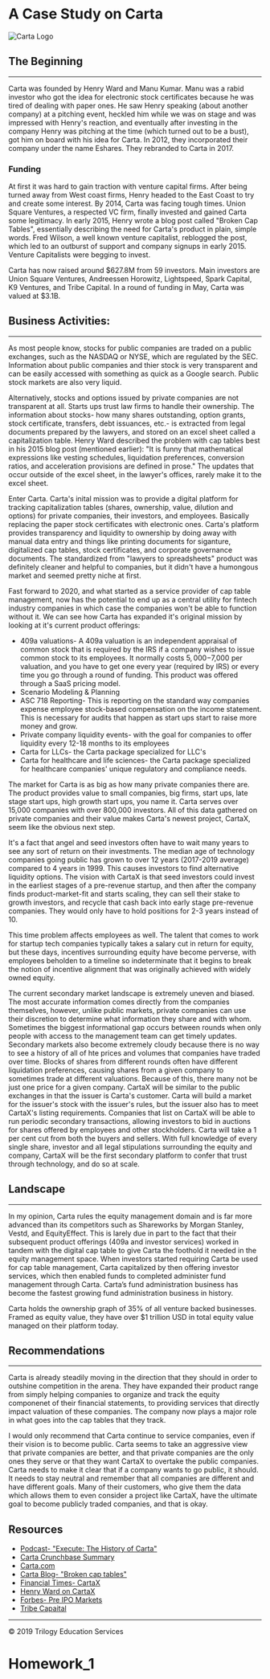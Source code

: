 
# A Case Study on Carta

![Carta Logo](https://s3-recruiting.cdn.greenhouse.io/external_greenhouse_job_boards/logos/400/110/100/original/Carta_(1).png?1579204917)

## The Beginning
---
Carta was founded by Henry Ward and Manu Kumar. Manu was a rabid investor who got the idea for electronic stock certificates because he was tired of dealing with paper ones. He saw Henry speaking (about another company) at a pitching event, heckled him while we was on stage and was impressed with  Henry's reaction, and eventually after investing in the company Henry was pitching at the time (which turned out to be a bust), got him on board with his idea for Carta. In 2012, they incorporated their company under the name Eshares. They rebranded to Carta in 2017. 

### Funding

At first it was hard to gain traction with venture capital firms. After being turned away from West coast firms, Henry headed to the East Coast to try and create some interest. By 2014, Carta was facing tough times. Union Square Ventures, a respected VC firm, finally invested and gained Carta some legitimacy. In early 2015,  Henry wrote a blog post called "Broken Cap Tables", essentially describing the need for Carta's product in plain, simple words. Fred Wilson, a well known venture capitalist, reblogged the post, which led to an outburst of support and company signups in early 2015. Venture Capitalists were begging to invest. 

Carta has now raised around $627.8M from 59 investors. Main investors are Union Square Ventures, Andreessen Horowitz, Lightspeed, Spark Capital, K9 Ventures, and Tribe Capital. In a round of funding in May, Carta was valued at $3.1B. 

## Business Activities:
---
As most people know, stocks for public companies are traded on a public exchanges, such as the NASDAQ or NYSE, which are regulated by the SEC. Information about public companies and thier stock is very transparent and can be easily accessed with something as quick as a Google search. Public stock markets are also very liquid. 

Alternatively, stocks and options issued by private companies are not transparent at all. Starts ups trust law firms to handle their ownership. The information about stocks- how many shares outstanding, option grants, stock certificate, transfers, debt issuances, etc.- is extracted from legal documents prepared by the lawyers, and stored on an excel sheet called a capitalization table. Henry Ward described the problem with cap tables best in his 2015 blog post (mentioned earlier): "It is funny that mathematical expressions like vesting schedules, liquidation preferences, conversion ratios, and acceleration provisions are defined in prose." The updates that occur outside of the excel sheet, in the lawyer's offices, rarely make it to the excel sheet. 


Enter Carta. Carta's inital mission was to provide a digital platform for tracking capitalization tables (shares, ownership, value, dilution and options) for private companies, their investors, and employees. Basically replacing the paper stock certificates with electronic ones. Carta's platform provides transparency and liquidity to ownership by doing away with manual data entry and things like printing documents for siganture, digitalized cap tables, stock certificates, and corporate governance documents. The standardized from "lawyers to spreadsheets" product was definitely cleaner and helpful to companies, but it didn't have a humongous market and seemed pretty niche at first. 


Fast forward to 2020, and what started as a service provider of cap table management, now has the potential to end up as a central utility for fintech industry companies in which case the companies won't be able to function without it.  We can see how Carta has expanded it's original mission by looking at it's current product offerings:

* 409a valuations- A 409a valuation is an independent appraisal of common stock that is required by the IRS if a company wishes to issue common stock to its employees. It normally costs $5,000-$7,000 per valuation, and you have to get one every year (required by IRS) or every time you go through a round of funding. This product was offered through a SaaS pricing model.
* Scenario Modeling & Planning
* ASC 718 Reporting- This is reporting on the standard way companies expense employee stock-based compensation on the income statement. This is necessary for audits that happen as start ups start to raise more money and grow. 
* Private company liquidity events- with the goal for companies to offer liquidity every 12-18 months to its employees
* Carta for LLCs- the Carta package specialized for LLC's
* Carta for healthcare and life sciences- the Carta package specialized for healthcare companies' unique regulatory and compliance needs. 

The market for Carta is as big as how many private companies there are. The product provides value to small companies, big firms, start ups, late stage start ups, high growth start ups, you name it. Carta serves over 15,000 companies with over 800,000 investors. All of this data gathered on private companies and their value makes Carta's newest project, CartaX, seem like the obvious next step. 

It's a fact that angel and seed investors often have to wait many years to see any sort of return on their investments. The median age of technology companies going public has grown to over 12 years (2017-2019 average) compared to 4 years in 1999. This causes investors to find alternative liquidity options. The vision with CartaX is that seed investors could invest in the earliest stages of a pre-revenue startup, and then after the company finds product-market-fit and starts scaling, they can sell their stake to growth investors, and recycle that cash back into early stage pre-revenue companies. They would only have to hold positions for 2-3 years instead of 10. 

This time problem affects employees as well. The talent that comes to work for startup tech companies typically takes a salary cut in return for equity, but these days, incentives surrounding equity have become perverse, with employees beholden to a timeline so indeterminate that it begins to break the notion of incentive alignment that was originally achieved with widely owned equity.

The current secondary market landscape is extremely uneven and biased. The most accurate information comes directly from the companies themselves, however, unlike public markets, private companies can use their discretion to determine what information they share and with whom. Sometimes the biggest informational gap occurs between rounds when only people with access to the management team can get timely updates. Secondary markets also become extremely cloudy because there is no way to see a history of all of hte prices and volumes that companies have traded over time. Blocks of shares from different rounds often have different liquidation preferences, causing shares from a given company to sometimes trade at different valuations. Because of this, there many not be just one price for a given company. CartaX will be similar to the public exchanges in that the issuer is Carta's customer. Carta will build a market for the issuer's stock with the issuer's rules, but the issuer also has to meet CartaX's listing requirements. Companies that list on CartaX will be able to run periodic secondary transactions, allowing investors to bid in auctions for shares offered by employees and other stockholders. Carta will take a 1 per cent cut from both the buyers and sellers. With full knowledge of every single share, investor and all legal stipulations surrounding the equity and company, CartaX will be the first secondary platform to confer that trust through technology, and do so at scale.


## Landscape
---
In my opinion, Carta rules the equity management domain and is far more advanced than its competitors such as Shareworks by Morgan Stanley, Vestd, and EquityEffect. This is larely due in part to the fact that their subsequent product offerings (409a and investor services) worked in tandem with the digital cap table to give Carta the foothold it needed in the equity management space. When investors started requiring Carta be used for cap table management, Carta capitalized by then offering investor services, which then enabled funds to completed administer fund management through Carta. Carta’s fund administration business has become the fastest growing fund administration business in history.

Carta holds the ownership graph of 35% of all venture backed businesses. Framed as equity value, they have over $1 trillion USD in total equity value managed on their platform today.


## Recommendations
---

Carta is already steadily moving in the direction that they should in order to outshine competition in the arena. They have expanded their product range from simply helping companies to organize and track the equity componenet of their financial statements, to providing services that directly impact valuation of these companies. The company now plays a major role in what goes into the cap tables that they track. 

I would only recommend that Carta continue to service companies, even if their vision is to become public. Carta seems to take an aggressive view that private companies are better, and that private companies are the only ones they serve or that they want CartaX to overtake the public companies. Carta needs to make it clear that if a company wants to go public, it should. It needs to stay neutral and remember that all companies are different and have different goals. Many of their customers, who give them the data which allows them to even consider a project like CartaX, have the ultimate goal to become publicly traded companies, and that is okay. 



## Resources
* [Podcast- "Execute: The History of Carta"](https://open.spotify.com/show/4jvFd9TGjow8cixlWxnGRf)
* [Carta Crunchbase Summary](https://www.crunchbase.com/organization/eshares)
* [Carta.com](https://carta.com/about/)
* [Carta Blog- "Broken cap tables"](https://carta.com/blog/broken-cap-tables/)
* [Financial Times- CartaX](https://www.ft.com/content/3b84a688-f745-4727-bed6-74baad3c9807)
* [Henry Ward on CartaX](https://henrysward.medium.com/liquidity-is-coming-761a9140dedd)
* [Forbes- Pre IPO Markets](https://www.forbes.com/sites/davidfrank/2020/11/23/the-wild-west-pre-ipo-secondary-trading/?sh=73d96f737648)
* [Tribe Capaital](https://tribecap.co/1-trillion-in-equity-how-carta-is-set-to-unlock-the-private-markets/)


- - -

© 2019 Trilogy Education Services
# Homework_1
